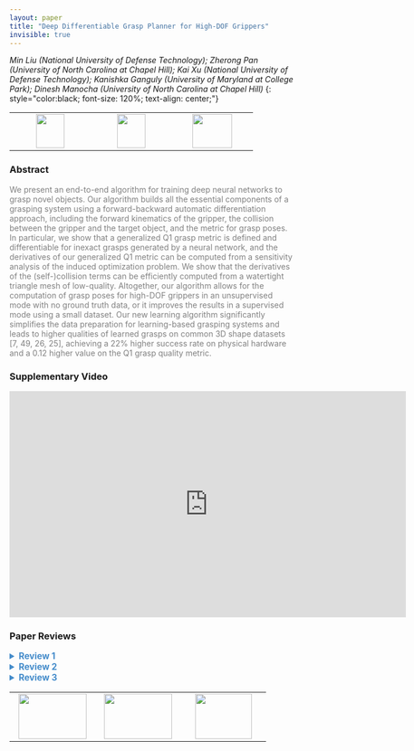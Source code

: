 ```yaml
---
layout: paper
title: "Deep Differentiable Grasp Planner for High-DOF Grippers"
invisible: true
---
```

*Min Liu (National University of Defense Technology); Zherong Pan (University of North Carolina at Chapel Hill); Kai Xu (National University of Defense Technology); Kanishka Ganguly (University of Maryland at College Park); Dinesh Manocha (University of North Carolina at Chapel Hill)*
{: style="color:black; font-size: 120%; text-align: center;"}

<table width="30%"> <tr>
<td style="width: 20%; text-align: center;"><a href="http://www.roboticsproceedings.org/rss16/p066.pdf"><img src="{{ site.baseurl }}/images/paper_link.png"
width = "50"  height = "60"/> </a> </td>

<td style="width: 20%; text-align: center;"><a href="https://gamma.umd.edu/researchdirections/grasping/differentiable_grasp_planner"><img src="{{ site.baseurl }}/images/website_link.png"
width = "50"  height = "60"/> </a> </td>

<td style="width: 20%; text-align: center;"><a href="nan"><img src="{{ site.baseurl }}/images/pheedloop_link.png"
width = "70"  height = "60"/> </a> </td>

</tr></table>

### Abstract
<html><p style="color:gray; font-size: 100%; text-align: justified;">
We present an end-to-end algorithm for training deep neural networks to grasp novel objects. Our algorithm builds all the essential components of a grasping system using a forward-backward automatic differentiation approach, including the forward kinematics of the gripper, the collision between the gripper and the target object, and the metric for grasp poses. In particular, we show that a generalized Q1 grasp metric is defined and differentiable for inexact grasps generated by a neural network, and the derivatives of our generalized Q1 metric can be computed from a sensitivity analysis of the induced optimization problem. We show that the derivatives of the (self-)collision terms can be efficiently computed from a watertight triangle mesh of low-quality. Altogether, our algorithm allows for the computation of grasp poses for high-DOF grippers in an unsupervised mode with no ground truth data, or it improves the results in a supervised mode using a small dataset. Our new learning algorithm significantly simplifies the data preparation for learning-based grasping systems and leads to higher qualities of learned grasps on common 3D shape datasets [7, 49, 26, 25], achieving a 22% higher success rate on physical hardware and a 0.12 higher value on the Q1 grasp quality metric.
</p></html>

### Supplementary Video
<iframe width="700" height="400" src="https://www.youtube.com/embed/j6QHj3-ClGE " frameborder="0" allow="accelerometer; autoplay; encrypted-media; gyroscope; picture-in-picture" allowfullscreen></iframe>

### Paper Reviews
<details><summary style="font-size:110%; color:#438BCA; cursor: pointer;"><b> Review 1</b></summary>
<p style="color:gray; font-size: 100%; text-align: justified; white-space: pre-line">

Strengths:
1) Because it is hard for grasp learning to predict grasping points that are in exact contacts with the target object, the paper proposes a generalized grasping metric with inexact contacts based on the Q1 metric from citation [15]. 
2) It is interesting to combine analytical grasp planning and deep learning for multi-fingered grasp planning. This makes it possible for the grasping method to be used for both local optimal grasp planning and grasp deep learning. 
3) This paper shows the proposed grasping metric is locally differentiable. It derives the sub-gradient of the generalized Q1 grasping metric in two different ways based on previous work (citation [41] and [13]). 
4) It is nice to consider collision avoidance and forward kinematics for the grasp planning, in addition to the grasping metric.
5) The paper performs physical experiments for 50 YCB objects to show the proposed method outperforms an existing grasp planning work (citation [26]) in terms of grasp success rate. 
6) The paper writing is clear. 
7) The supplementary video shows cool real-robot grasping demos, though objects are always placed in roughly the same location on the table. 

Weaknesses: 
1) This paper misses important related work [1] [2] [3] [4] listed below. Multi-fingered grasp planning is formulated as a continuous optimization problem over the learned grasping success function in [1][2]. In particular [1] predates the work cited in this paper claiming to introduce the optimization-based learning approacht o grasping. [3] presents a multi-fingered grasping optimization approach leveraging the learned grasping function and the analytical constraints such as the reconstructed object sign distance field. [4] proposes a grasp learning approach for objects in clutter for parallel jaw grippers. 
[1]  Qingkai Lu, Mark Van der Merwe, Balakumar Sundaralingam and Tucker Hermans. Multi-Fingered Grasp Planning via Inference in Deep Neural Networks. IEEE Robotics & Automation Magazine (RAM) Special Issue: Deep Learning and Machine Learning in Robotics.
[2] Qingkai Lu, Kautilya Chenna, Balakumar Sundaralingam, and Tucker Hermans. Planning Multi-Fingered Grasps as Probabilistic Inference in a Learned Deep Network. International Symposium on Robotics Research (ISRR), 2017.
[3] Mark Van der Merwe, Qingkai Lu,  Balakumar Sundaralingam, Martin Matak and Tucker Hermans. Learning Continuous 3D Reconstructions for Geometrically Aware Grasping. IEEE International Conference on Robotics and Automation (ICRA) 2020.
[4]  Gualtieri, Marcus, Andreas Ten Pas, Kate Saenko, and Robert Platt. High precision grasp pose detection in dense clutter. In 2016 IEEE/RSJ International Conference on Intelligent Robots and Systems (IROS), pp. 598-605. IEEE, 2016.

2) There are at least five hyper parameters in the optimization objective function. 
3) Qualitatively, the grasping results are on par with those of GraspIt! (citation [30]), instead of outperforming GraspIt!. 
4) Each YCB object is only tested for one trial at roughly the same location for the physical experiments. It would make the results and conclusion more convincing by testing each object for multiple trials at different object poses. 
5) The paper does not mention what cameras and how many cameras are used for physical experiments. 
6) In the experimental setup section, it says there is an offline testing set. But the paper did not report the offline testing performance (e.g. the loss values) on the testing set. 
7) The proposed grasp learning method is limited to predict a single successful grasp for the same object, which might fail due to environment or task constraints. 

Questions:
1) How do you choose the object pose for the physical experiment?
2) Are all tested YCB objects unseen from training? 
3) The last sentence of Experimental Results section is unclear: “our neural network failed on the 5 objects due to slippage”. Does “neural network” refer to the grasp optimization with learning? Which 5 objects? 
4) Is the grasping neural network with ResNet-50 structure trained from scratch? Or is it fine-tuned from certain computer vision models? 
</p> </details>

<details><summary style="font-size:110%; color:#438BCA; cursor: pointer;"><b> Review 2</b></summary>
<p style="color:gray; font-size: 100%; text-align: justified; white-space: pre-line">
The paper ‘Deep Differentiable Grasp Planner for High DoF Grippers’ proposes a network architectures that takes as input a set of depth images of a single object from multiple viewpoints and outputs a grasp pose and finger configuration for the Shadow hand. The main contribution of the paper is in the derivation of the loss function that is a differentiable version of the standard Ferrari/Canny metric Q. Specifically, the authors allow gradients event to flow if there is not yet contact between hand and object. They also handle self-collisions.

The authors show that their algorithm can be used as a local grasp optimiser when differentiating the novel loss with respect to the grasp pose and joint configuration. They also show that their algorithm can directly regress to a grasp pose and configuration given depth images. Additionally, the authors demonstrate their approach on a real platform and compare to a prior method.

Strength/Contribution:
- derivation of fully differentiable Q metric which can be used for 
— (i) optimising full hand configuration from an initial hand pose as thereby serve as a local grasp planner
— (ii) output a grasp pose and joint configuration directly 

Weaknesses: 
- Related work: 
— The reviewed related work is mostly sufficient and mentions important pros and cons of prior approaches. However, the authors completely ignore the fact that many of the reviewed works actually solve much more complex grasping tasks than shown in this paper, especially grasping in clutter with more than just one object on a clean table. Furthermore, the authors also ignore that these works do not require multiple depth images but just one. While it is hard to directly compare these very different approaches, the authors should at least comment on these shortcomings of their approach relative to related work. 
— Minor:
	— missing related work for high-DoF hands grasping single objects [a]
	— missing related work that are not sampling-based but use a fully-convolutional architecture to make pixel-wise predictions for grasping in clutter [b] -> the author do not seem to be aware of this kind of work that also seeks alternatives to sampling-based approaches

- Experiments:
— because of the aforementioned two assumptions (single object, depth images from multiple viewpoints), it is very hard to see how this work can have impact in comparison to work that is grasping complex objects in complex, cluttered scenes when only provided a depth or RGB image from a single viewpoint. It would have been helpful for comparison to prior work if the authors would have focussed less on the dexterous hand and rather on the differentiation of the Q-metric and how this newly gained loss helps to train superior learned grasp planners. For example, could the authors train a model that outputs a pose for a parallel-yaw gripper in a cluttered scene be better trained with this loss and achieve a higher success rate than a sampling approach like DexNet? As network architecture, the authors could assume something similar to [b] which predicts grasp quality and optimal pose per pixel in a depth image and works in realtime. These would be experiments that would let the reader really access the impact of the work in relation to prior work. Once this is shown, the author could also show the benefits of the approach for a dexterous hand. It is clear that because it is a more brittle hand, it is difficult to control it for grasping in clutter. 
— the authors make some vague claims about a comparison to a sampling-based method in Section VI.C. It is unclear if the authors use the EigenGrasp planner from [30] or just sample from the mesh surface a set of approach normals and close the fingers. Furthermore, Fig 7 only shows a few solutions of the proposed approach but no comparison to [30]. Therefore the statement that the results are on par is vague. It would have been more useful to compare to other sampling-based approach that also use depth images as input. Also the EigenGrasp Planner (if used) uses a lower-dimensional space for the high DoF. Therefore, a sampling-based approach should not suffer to much in the 2D space of grasp synergies. 

Other comments:
- cite [a,b] appropriately especially in relation to paragraph in related work, page 3, clmn 1
- the authors criticise sampling-based approaches for inferring a good grasp, yet they suffer from the problem that an object may be grasped equally well from multiple grasps and they ask their network to only output one. The authors solve this by pre-computing 100 grasps per training object and then use a chamfer-based loss to find representative grasps. They may want to emphasise more in the related work. Furthermore, the way the training data is generated based on this data loss is unclear in the first pert of Section V (specifically, “…. pick which grasp pose is most representable” is unclear.)
- in general , the paper is somewhat vague about when depth images are used in the experiments.
- Why does fine-tuning the network take so long and so many more episodes than pre-training?
- Success Plan seems meaningless as you didn’t take the geometry of the environment into account during training. How would any difference be a meaningful indicator of grasp quality for the two compared approaches? 

References:
[a] Q. Lu, K. Chenna, B. Sundaralingam, and T. Hermans, “Planning Multi-Fingered Grasps as Probabilistic Inference in a Learned Deep Network,”in Int. Symp. on Robotics Research, 2017.

[b] Douglas Morrison, Juxi Leitner, Peter Corke. “Closing the Loop for Robotic Grasping: A Real-time, Generative Grasp Synthesis Approach”. RSS 2018.

</p> </details>

<details><summary style="font-size:110%; color:#438BCA; cursor: pointer;"><b> Review 3</b></summary>
<p style="color:gray; font-size: 100%; text-align: justified; white-space: pre-line">
The authors present a grasp metric definition that is fully differentiable, includes forward kinematics and terms to avoid undesired collisions. The function can be applied in the context of an optimization framework as a grasp planner for known geometries or in a learning framework. The experiments show improved performance in simulation and on a robotic platform compared to a prior version [26].

Contribution:
The contributions are stated  in the introduction. The paper presents a differentiable grasp metric that includes collision terms. It shows how to calculate its derivatives and a method to compute the collision terms without using signed distance fields but only having access to a watertight triangle mesh of the target object.

The paper is well written and contributions are clearly stated. The method and results are clearly of interest for the wider community. A few recommended improvements follow:

Related Work:
The following statement is incorrect: “All the existing grasp quality metrics have discontinuities”. A lot of prior work has used optimization to find grasps using differentiable metrics, e.g.:
[30]
“Grasping Unknown Objects by Exploiting Complementarity with Robot Hand Geometry” by Kiatos and Malassiotis
"Robotic grasping of unmodeled objects using time-of-flight range data and finger torque information” by Maldonado et al.
These are just a few examples from the top of my head. I’m convinced a thorough literature research will reveal significantly more examples.
“A grasp quality metric is only defined when the gripper and the target object have exact contact” Again, an incorrect statement (see metrics above).
Another relevant line of work are those that use learned, e.g.:
“Multi-Fingered Grasp Planning via Inference in Deep Neural Networks” by Lu et al. 
“This is in contrast with prior works [...]” (Sec. III) I think it makes sense to distinguish your approach from other works. But I think it would also help to show works that use the same/similar formulation as you do. Otherwise the reader might be left with the impression that your approach is unique in that regard.

Method:
Is $m$ (the scalar in matrix $M$, equation (1)) the constant that scales the importance of torques w.r.t. forces? If so, how do you choose it? (often it’s inverse proportional to the extents of the object) And maybe add sentence of what it means (right now you only write “user-provided metric tensor”).

Experiments:
The grasps all seem to be dominated by fingertip contacts (== precision grasps), without any palm contacts (at least none are visible in the figures or video). I assume this is a side effect of the optimization scheme / a local minima. Is there any idea on how power grasps could be favored?
I can’t find any comparable numbers from [30]. Instead you write: “We have compared the (standard) Q_1 metric of our method and that generated using sampling-based grasp planner [30] in Figure 7. The results show that the qualities of our grasp poses are on par with those of [30].”  How is this shown? The Fig. 7 shows a few examples and they have nothing to do with [30]. Would it be possible to add the results of [30] to Table II?
“Our depth cameras are calibrated beforehand to make the camera pose exactly same as the poses used for training.” This sounds non-trivial. How can this exactly be replicated?
Please add percentages for successes in Table II.

Video:
How is success measured in the real-world robot trials? I’m asking because in the video the banana is clearly slipping out of the hand but the video cuts to the next object (i assume this was counted as a success?).


Language / Typos
The paper is well written and easy to follow, two small typos:
P. 7: “our planner provides locally optimal and”
P. 7: “that generated using sampling-based grasp planner”

</p> </details>

<table width="100%"><tr><td style="width: 30%; text-align: center;"><a href="{{ site.baseurl }}/program/papers/65"> <img src="{{ site.baseurl }}/images/previous_icon.png" width = "120"  height = "80"/> </a> </td>

<td style="width: 30%; text-align: center;"><a href="{{ site.baseurl }}/program/papers"> <img src="{{ site.baseurl }}/images/overview_icon.png" width = "120"  height = "80"/> </a> </td> 

<td style="width: 30%; text-align: center;"><a href="{{ site.baseurl }}/program/papers/67"> <img src="{{ site.baseurl }}/images/next_icon.png" width = "100"  height = "80"/> </a> </td> 

</tr></table>

